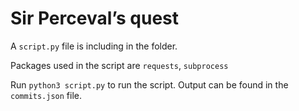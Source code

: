 # Sir Perceval’s quest

A `script.py` file is including in the folder. 

Packages used in the script are `requests`, `subprocess`

Run `python3 script.py` to run the script. Output can be found in the `commits.json` file.
